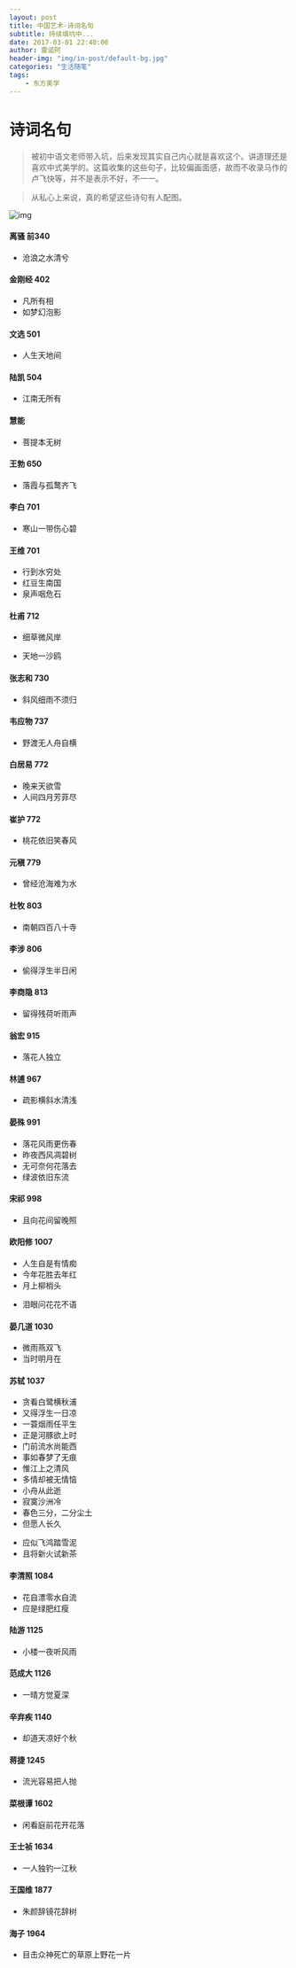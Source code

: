 ```yaml
---
layout: post
title: 中国艺术-诗词名句
subtitle: 持续填坑中...
date: 2017-03-01 22:40:00
author: 雷诺阿
header-img: "img/in-post/default-bg.jpg"
categories: "生活随笔"
tags:
    - 东方美学
---
```


# 诗词名句
> 被初中语文老师带入坑，后来发现其实自己内心就是喜欢这个。讲道理还是喜欢中式美学的。这篇收集的这些句子，比较偏画面感，故而不收录马作的卢飞快等，并不是表示不好，不一一。

> 从私心上来说，真的希望这些诗句有人配图。  

![img](/img/chuang.jpg)

#### 离骚 前340
* 沧浪之水清兮

#### 金刚经 402
* 凡所有相
* 如梦幻泡影

#### 文选 501
* 人生天地间

#### 陆凯 504
* 江南无所有

#### 慧能
- 菩提本无树

#### 王勃 650
* 落霞与孤鹜齐飞

#### 李白 701
* 寒山一带伤心碧

#### 王维 701
* 行到水穷处
* 红豆生南国
* 泉声咽危石

#### 杜甫 712
* 细草微风岸
- 天地一沙鸥

#### 张志和 730
- 斜风细雨不须归

#### 韦应物 737
* 野渡无人舟自横

#### 白居易 772
* 晚来天欲雪
* 人间四月芳菲尽

#### 崔护 772
* 桃花依旧笑春风

#### 元稹 779
* 曾经沧海难为水

#### 杜牧 803
* 南朝四百八十寺

#### 李涉 806
* 偷得浮生半日闲

#### 李商隐 813
* 留得残荷听雨声

#### 翁宏 915
* 落花人独立

#### 林逋 967
* 疏影横斜水清浅

#### 晏殊 991
* 落花风雨更伤春
* 昨夜西风凋碧树
* 无可奈何花落去
* 绿波依旧东流

#### 宋祁 998
* 且向花间留晚照

#### 欧阳修 1007
* 人生自是有情痴
* 今年花胜去年红
* 月上柳梢头
- 泪眼问花花不语

#### 晏几道 1030
- 微雨燕双飞
- 当时明月在

#### 苏轼 1037
* 贪看白鹭横秋浦
* 又得浮生一日凉
* 一蓑烟雨任平生
* 正是河豚欲上时
* 门前流水尚能西
* 事如春梦了无痕
* 惟江上之清风
* 多情却被无情恼
* 小舟从此逝
* 寂寞沙洲冷
* 春色三分，二分尘土
* 但愿人长久
- 应似飞鸿踏雪泥
- 且将新火试新茶

#### 李清照 1084
* 花自漂零水自流
* 应是绿肥红瘦

#### 陆游 1125
* 小楼一夜听风雨

#### 范成大 1126
* 一晴方觉夏深

#### 辛弃疾 1140
- 却道天凉好个秋

#### 蒋捷 1245
* 流光容易把人抛

#### 菜根谭 1602
* 闲看庭前花开花落

#### 王士祯 1634
* 一人独钓一江秋

#### 王国维 1877
* 朱颜辞镜花辞树

#### 海子 1964
* 目击众神死亡的草原上野花一片